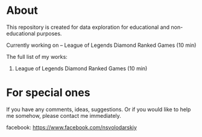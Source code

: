 # About

This repository is created for data exploration for educational and non-educational purposes.

Currently working on – League of Legends Diamond Ranked Games (10 min)

The full list of my works:
1. League of Legends Diamond Ranked Games (10 min)


# For special ones

If you have any comments, ideas, suggestions. Or if you would like to help me somehow, please contact me immediately.

facebook: https://www.facebook.com/nsvolodarskiy